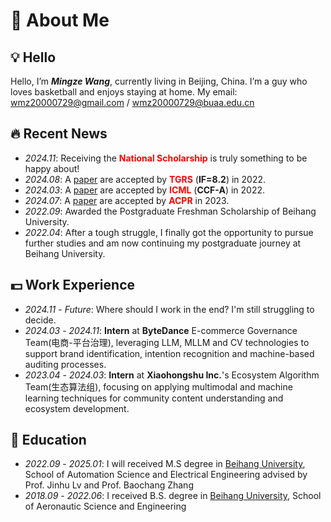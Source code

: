 # 👋 About Me

## 💡 Hello
Hello, I’m ***Mingze Wang***, currently living in Beijing, China. I’m a guy who loves basketball and enjoys staying at home. My email: wmz20000729@gmail.com / wmz20000729@buaa.edu.cn

## 🔥 Recent News
- *2024.11*: Receiving the  **<font color="red">National Scholarship</font>** is truly something to be happy about!
- *2024.08*: A [paper](https://ieeexplore.ieee.org/document/10623867) are accepted by **<font color="red">TGRS</font>** (**IF=8.2**) in 2022.
- *2024.03*: A [paper](https://proceedings.mlr.press/v235/xu24z.html) are accepted by **<font color="red">ICML</font>** (**CCF-A**) in 2022.
- *2024.07*: A [paper](https://link.springer.com/content/pdf/10.1007/978-3-031-47665-5_25.pdf?pdf=inline%20link) are accepted by **<font color="red">ACPR</font>** in 2023.
- *2022.09*: Awarded the Postgraduate Freshman Scholarship of Beihang University.
- *2022.04*: After a tough struggle, I finally got the opportunity to pursue further studies and am now continuing my postgraduate journey at Beihang University.

## 💵 Work Experience
- *2024.11* - *Future*: Where should I work in the end? I'm still struggling to decide.
- *2024.03* - *2024.11*: **Intern** at **ByteDance** E-commerce Governance Team(电商-平台治理), leveraging LLM, MLLM and CV technologies to support brand identification, intention recognition and machine-based auditing processes.
- *2023.04* - *2024.03*: **Intern** at **Xiaohongshu Inc.**'s Ecosystem Algorithm Team(生态算法组), focusing on applying multimodal and machine learning techniques for community content understanding and ecosystem development.

## 📖 Education
- *2022.09* - *2025.01*: I will received M.S degree in [Beihang University](https://www.buaa.edu.cn/), School of Automation Science and Electrical Engineering advised by Prof. Jinhu Lv and Prof. Baochang Zhang
- *2018.09* - *2022.06*: I received B.S. degree in [Beihang University](https://www.buaa.edu.cn/), School of Aeronautic Science and Engineering
